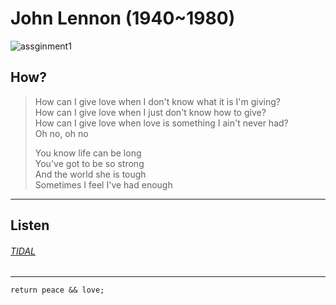 # John Lennon (1940~1980)
![assginment1](https://lh3.googleusercontent.com/proxy/aDygle7pIwIrhirUXFW0F3SPqzRQM3MoYJXVlmp-zlBSket3IEPuHoy00HJ3c1Y0K8_DtOurFADmw4_L36863rqCXsMv7RSTTqM_s5nvl0ISBeJbNR14bCDjnDKWAN8MRFfrEXMAhtVnB-g8rYmjH2fY5PFuRYgN4woKa7FihQiEC56pdxk53h6RUQqIcm4SJT3w7lH_Gb5EB0sl7Px3Q17pBuY)

## How?
> How can I give love when I don't know what it is I'm giving?  
> How can I give love when I just don't know how to give?  
> How can I give love when love is something I ain't never had?  
> Oh no, oh no  
>
> You know life can be long  
> You've got to be so strong  
> And the world she is tough  
> Sometimes I feel I've had enough
> 
>
>
---
## Listen
###### [TIDAL](https://tidal.com/browse/album/95843704)
---
```
return peace && love;
```
